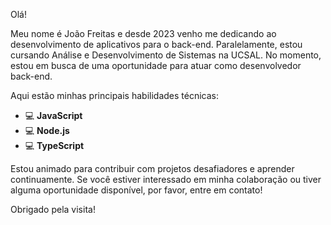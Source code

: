 Olá!

Meu nome é João Freitas e desde 2023 venho me dedicando ao desenvolvimento de aplicativos para o back-end. Paralelamente, estou cursando Análise e Desenvolvimento de Sistemas na UCSAL. No momento, estou em busca de uma oportunidade para atuar como desenvolvedor back-end.

Aqui estão minhas principais habilidades técnicas:

- :computer: **JavaScript**
- :computer: **Node.js**
- :computer: **TypeScript**

Estou animado para contribuir com projetos desafiadores e aprender continuamente. Se você estiver interessado em minha colaboração ou tiver alguma oportunidade disponível, por favor, entre em contato!

Obrigado pela visita!
